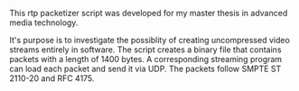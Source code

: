 This rtp packetizer script was developed for my master thesis in advanced media technology.

It's purpose is to investigate the possiblity of creating uncompressed video streams entirely in software.
The script creates a binary file that contains packets with a length of 1400 bytes. A corresponding streaming program can load each packet and send it via UDP.
The packets follow SMPTE ST 2110-20 and RFC 4175.